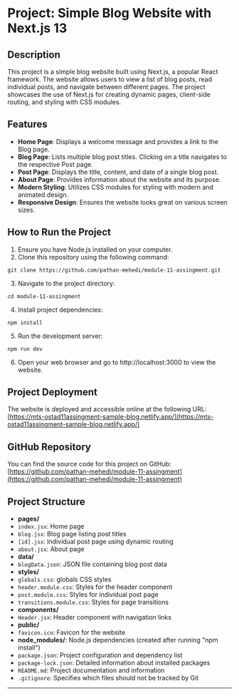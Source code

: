 # Project: Simple Blog Website with Next.js 13

## Description
This project is a simple blog website built using Next.js, a popular React framework. The website allows users to view a list of blog posts, read individual posts, and navigate between different pages. The project showcases the use of Next.js for creating dynamic pages, client-side routing, and styling with CSS modules.

## Features
- **Home Page**: Displays a welcome message and provides a link to the Blog page.
- **Blog Page**: Lists multiple blog post titles. Clicking on a title navigates to the respective Post page.
- **Post Page**: Displays the title, content, and date of a single blog post.
- **About Page**: Provides information about the website and its purpose.
- **Modern Styling**: Utilizes CSS modules for styling with modern and animated design.
- **Responsive Design**: Ensures the website looks great on various screen sizes.

## How to Run the Project
1. Ensure you have Node.js installed on your computer.
2. Clone this repository using the following command:

```
git clone https://github.com/pathan-mehedi/module-11-assingment.git

```

3. Navigate to the project directory:
```
cd module-11-assingment

```

4. Install project dependencies:

```
npm install
```

5. Run the development server:

```
npm run dev
```

6. Open your web browser and go to http://localhost:3000 to view the website.

## Project Deployment
The website is deployed and accessible online at the following URL:
[https://mts-ostad11assingment-sample-blog.netlify.app/](https://mts-ostad11assingment-sample-blog.netlify.app/)

## GitHub Repository
You can find the source code for this project on GitHub:
[https://github.com/pathan-mehedi/module-11-assingment](https://github.com/pathan-mehedi/module-11-assingment)

## Project Structure
- **pages/**
- `index.jsx`: Home page
- `blog.jsx`: Blog page listing post titles
- `[id].jsx`: Individual post page using dynamic routing
- `about.jsx`: About page
- **data/**
- `blogData.json`: JSON file containing blog post data
- **styles/**
- `globals.css`: globals CSS styles
- `header.module.css`: Styles for the header component
- `post.module.css`: Styles for individual post page
- `transitions.module.css`: Styles for page transitions
- **components/**
- `Header.jsx`: Header component with navigation links
- **public/**
- `favicon.ico`: Favicon for the website
- **node_modules/**: Node.js dependencies (created after running "npm install")
- `package.json`: Project configuration and dependency list
- `package-lock.json`: Detailed information about installed packages
- `README.md`: Project documentation and information
- `.gitignore`: Specifies which files should not be tracked by Git

---
